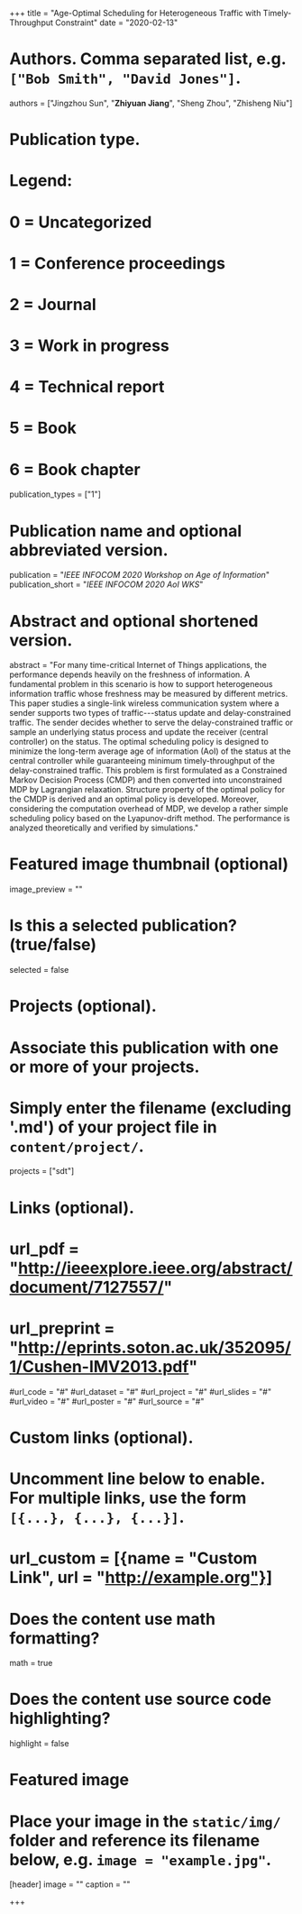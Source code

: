 +++
title = "Age-Optimal Scheduling for Heterogeneous Traffic with Timely-Throughput Constraint"
date = "2020-02-13"

# Authors. Comma separated list, e.g. `["Bob Smith", "David Jones"]`.
authors = ["Jingzhou Sun", "**Zhiyuan Jiang**", "Sheng Zhou", "Zhisheng Niu"]

# Publication type.
# Legend:
# 0 = Uncategorized
# 1 = Conference proceedings
# 2 = Journal
# 3 = Work in progress
# 4 = Technical report
# 5 = Book
# 6 = Book chapter
publication_types = ["1"]

# Publication name and optional abbreviated version.
publication = "*IEEE INFOCOM 2020 Workshop on Age of Information*"
publication_short = "*IEEE INFOCOM 2020 AoI WKS*"

# Abstract and optional shortened version.
abstract = "For many time-critical Internet of Things applications, the performance depends heavily on the freshness of information. A fundamental problem in this scenario is how to support heterogeneous information traffic whose freshness may be measured by different metrics. This paper studies a single-link wireless communication system where a sender supports two types of traffic---status update and delay-constrained traffic. The sender decides whether to serve the delay-constrained traffic or sample an underlying status process and update the receiver (central controller) on the status. The optimal scheduling policy is designed to minimize the long-term average age of information (AoI) of the status at the central controller while guaranteeing minimum timely-throughput of the delay-constrained traffic. This problem is first formulated as a Constrained Markov Decision Process (CMDP) and then converted into unconstrained MDP by Lagrangian relaxation. Structure property of the optimal policy for the CMDP is derived and an optimal policy is developed. Moreover, considering the computation overhead of MDP, we develop a rather simple scheduling policy based on the Lyapunov-drift method. The performance is analyzed theoretically and verified by simulations."

# Featured image thumbnail (optional)
image_preview = ""

# Is this a selected publication? (true/false)
selected = false

# Projects (optional).
#   Associate this publication with one or more of your projects.
#   Simply enter the filename (excluding '.md') of your project file in `content/project/`.
projects = ["sdt"]

# Links (optional).
# url_pdf = "http://ieeexplore.ieee.org/abstract/document/7127557/"
# url_preprint = "http://eprints.soton.ac.uk/352095/1/Cushen-IMV2013.pdf"
#url_code = "#"
#url_dataset = "#"
#url_project = "#"
#url_slides = "#"
#url_video = "#"
#url_poster = "#"
#url_source = "#"

# Custom links (optional).
#   Uncomment line below to enable. For multiple links, use the form `[{...}, {...}, {...}]`.
# url_custom = [{name = "Custom Link", url = "http://example.org"}]

# Does the content use math formatting?
math = true

# Does the content use source code highlighting?
highlight = false

# Featured image
# Place your image in the `static/img/` folder and reference its filename below, e.g. `image = "example.jpg"`.
[header]
image = ""
caption = ""

+++


